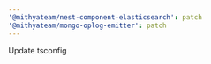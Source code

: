 ```yaml
---
'@mithyateam/nest-component-elasticsearch': patch
'@mithyateam/mongo-oplog-emitter': patch
---
```


Update tsconfig
